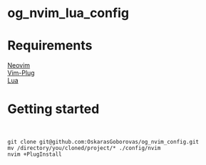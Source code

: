# og_nvim_lua_config

<h1>Requirements</h1>
	<a href="https://neovim.io/">Neovim</a><br>
	<a href="https://github.com/junegunn/vim-plug">Vim-Plug</a><br>
	<a href="https://www.lua.org/">Lua</a>

<h1>Getting started</h1><br>

	git clone git@github.com:OskarasGoborovas/og_nvim_config.git
	mv /directory/you/cloned/project/* ./config/nvim
	nvim +PlugInstall
